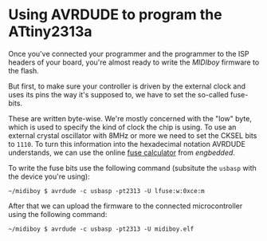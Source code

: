 # Using AVRDUDE to program the ATtiny2313a

Once you've connected your programmer and the programmer to the ISP headers of
your board, you're almost ready to write the _MIDIboy_ firmware to the flash.

But first, to make sure your controller is driven by the external clock and
uses its pins the way it's supposed to, we have to set the so-called fuse-bits.

These are written byte-wise. We're mostly concerned with the "low" byte, which
is used to specify the kind of clock the chip is using. To use an external
crystal oscillator with 8MHz or more we need to set the CKSEL bits to `1110`.
To turn this information into the hexadecimal notation AVRDUDE understands,
we can use the online [fuse calculator](http://www.engbedded.com/fusecalc/)
from _engbedded_.

To write the fuse bits use the following command (subsitute the `usbasp` with
the device you're using):

```command
~/midiboy $ avrdude -c usbasp -pt2313 -U lfuse:w:0xce:m
```

After that we can upload the firmware to the connected microcontroller using
the following command:

```command
~/midiboy $ avrdude -c usbasp -pt2313 -U midiboy.elf
```
